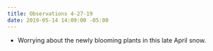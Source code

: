 ```yaml
---
title: Observations 4-27-19
date: 2019-05-14 14:09:00 -05:00
---
```


- Worrying about the newly blooming plants in this late April snow.
